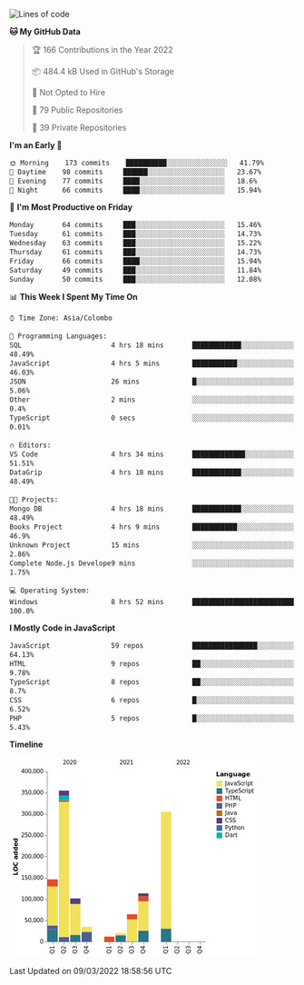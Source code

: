 
<!--START_SECTION:waka-->
![Lines of code](https://img.shields.io/badge/From%20Hello%20World%20I%27ve%20Written-1%20Million%20lines%20of%20code-blue)

**🐱 My GitHub Data** 

> 🏆 166 Contributions in the Year 2022
 > 
> 📦 484.4 kB Used in GitHub's Storage 
 > 
> 🚫 Not Opted to Hire
 > 
> 📜 79 Public Repositories 
 > 
> 🔑 39 Private Repositories  
 > 
**I'm an Early 🐤** 

```text
🌞 Morning    173 commits    ██████████░░░░░░░░░░░░░░░   41.79% 
🌆 Daytime    98 commits     ██████░░░░░░░░░░░░░░░░░░░   23.67% 
🌃 Evening    77 commits     ████░░░░░░░░░░░░░░░░░░░░░   18.6% 
🌙 Night      66 commits     ████░░░░░░░░░░░░░░░░░░░░░   15.94%

```
📅 **I'm Most Productive on Friday** 

```text
Monday       64 commits     ███░░░░░░░░░░░░░░░░░░░░░░   15.46% 
Tuesday      61 commits     ███░░░░░░░░░░░░░░░░░░░░░░   14.73% 
Wednesday    63 commits     ███░░░░░░░░░░░░░░░░░░░░░░   15.22% 
Thursday     61 commits     ███░░░░░░░░░░░░░░░░░░░░░░   14.73% 
Friday       66 commits     ████░░░░░░░░░░░░░░░░░░░░░   15.94% 
Saturday     49 commits     ███░░░░░░░░░░░░░░░░░░░░░░   11.84% 
Sunday       50 commits     ███░░░░░░░░░░░░░░░░░░░░░░   12.08%

```


📊 **This Week I Spent My Time On** 

```text
⌚︎ Time Zone: Asia/Colombo

💬 Programming Languages: 
SQL                      4 hrs 18 mins       ████████████░░░░░░░░░░░░░   48.49% 
JavaScript               4 hrs 5 mins        ███████████░░░░░░░░░░░░░░   46.03% 
JSON                     26 mins             █░░░░░░░░░░░░░░░░░░░░░░░░   5.06% 
Other                    2 mins              ░░░░░░░░░░░░░░░░░░░░░░░░░   0.4% 
TypeScript               0 secs              ░░░░░░░░░░░░░░░░░░░░░░░░░   0.01%

🔥 Editors: 
VS Code                  4 hrs 34 mins       █████████████░░░░░░░░░░░░   51.51% 
DataGrip                 4 hrs 18 mins       ████████████░░░░░░░░░░░░░   48.49%

🐱‍💻 Projects: 
Mongo DB                 4 hrs 18 mins       ████████████░░░░░░░░░░░░░   48.49% 
Books Project            4 hrs 9 mins        ███████████░░░░░░░░░░░░░░   46.9% 
Unknown Project          15 mins             ░░░░░░░░░░░░░░░░░░░░░░░░░   2.86% 
Complete Node.js Develope9 mins              ░░░░░░░░░░░░░░░░░░░░░░░░░   1.75%

💻 Operating System: 
Windows                  8 hrs 52 mins       █████████████████████████   100.0%

```

**I Mostly Code in JavaScript** 

```text
JavaScript               59 repos            ████████████████░░░░░░░░░   64.13% 
HTML                     9 repos             ██░░░░░░░░░░░░░░░░░░░░░░░   9.78% 
TypeScript               8 repos             ██░░░░░░░░░░░░░░░░░░░░░░░   8.7% 
CSS                      6 repos             █░░░░░░░░░░░░░░░░░░░░░░░░   6.52% 
PHP                      5 repos             █░░░░░░░░░░░░░░░░░░░░░░░░   5.43%

```


**Timeline**

![Chart not found](https://raw.githubusercontent.com/ccweerasinghe1994/ccweerasinghe1994/master/charts/bar_graph.png) 


 Last Updated on 09/03/2022 18:58:56 UTC
<!--END_SECTION:waka-->
